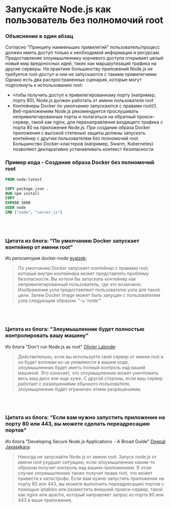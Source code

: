 # Запускайте Node.js как пользователь без полномочий root

### Объяснение в один абзац

Согласно "Принципу наименьших привилегий" пользователь/процесс должен иметь доступ только к необходимой информации и ресурсам. Предоставление злоумышленнику корневого доступа открывает целый новый мир вредоносных идей, таких как маршрутизация трафика на другие серверы. На практике большинству приложений Node.js не требуется root-доступ и они не запускаются с такими привилегиями. Однако есть два распространенных сценария, которые могут подтолкнуть к использованию root:

- чтобы получить доступ к привилегированному порту (например, порту 80), Node.js должен работать от имени пользователя root
- Контейнеры Docker по умолчанию запускаются с правами root(!). Веб-приложениям Node.js рекомендуется прослушивать непривилегированные порты и полагаться на обратный прокси-сервер, такой как nginx, для перенаправления входящего трафика с порта 80 на приложение Node.js. При создании образа Docker приложения с высокой степенью защиты должны запускать контейнер с другим пользователем без полномочий root. Большинство Docker-кластеров (например, Swarm, Kubernetes) позволяют декларативно устанавливать контекст безопасности

### Пример кода - Создание образа Docker без полномочий root

```dockerfile
FROM node:latest

COPY package.json .
RUN npm install
COPY . .
EXPOSE 3000
USER node
CMD ["node", "server.js"]
```

<br/><br/>

### Цитата из блога: "По умолчанию Docker запускает контейнер от имени root"

Из репозитория docker-node [eyalzek](https://github.com/nodejs/docker-node/blob/master/docs/BestPractices.md#non-root-user):
> По умолчанию Docker запускает контейнер с правами root, который внутри контейнера может представлять проблему безопасности. Вы хотели бы запускать контейнер как непривилегированный пользователь, где это возможно. Изображения узла предоставляют пользователю узла для такой цели. Затем Docker Image может быть запущен с пользователем узла следующим образом: "-u 'node'"

<br/><br/>

### Цитата из блога: "Злоумышленник будет полностью контролировать вашу машину"

Из блога "Don't run Node.js as root" [Olivier Lalonde](http://syskall.com/dont-run-node-dot-js-as-root/):
> Действительно, если вы используете свой сервер от имени root и он будет взломан из-за уязвимости в вашем коде, злоумышленник будет иметь полный контроль над вашей машиной. Это означает, что злоумышленник может уничтожить весь ваш диск или еще хуже. С другой стороны, если ваш сервер работает с разрешениями обычного пользователя, злоумышленник будет ограничен этими разрешениями.

<br/><br/>

### Цитата из блога: "Если вам нужно запустить приложение на порту 80 или 443, вы можете сделать переадресацию портов"

Из блога "Developing Secure Node.js Applications  - A Broad Guide" [Deepal Jayasekara](https://jsblog.insiderattack.net/developing-secure-node-js-applications-a-broad-guide-286afdec69ce):
> Никогда не запускайте Node.js от имени root. Запуск node.js от имени root ухудшит ситуацию, если злоумышленник каким-то образом получит контроль над вашим приложением. В этом случае злоумышленник также получит права root, что может привести к катастрофе. Если вам нужно запустить приложение на порту 80 или 443, вы можете выполнить переадресацию портов с помощью iptables или разместить внешний прокси-сервер, такой как nginx или apache, который направляет запрос из порта 80 или 443 в ваше приложение.
